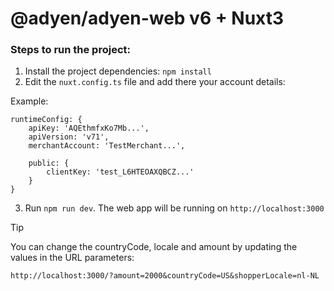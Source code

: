 # @adyen/adyen-web v6 + Nuxt3

### Steps to run the project:

1. Install the project dependencies: `npm install`
2. Edit the `nuxt.config.ts` file and add there your account details:

Example:

```
runtimeConfig: {
    apiKey: 'AQEthmfxKo7Mb...',
    apiVersion: 'v71',
    merchantAccount: 'TestMerchant...',

    public: {
        clientKey: 'test_L6HTEOAXQBCZ...'
    }
}
```

3. Run `npm run dev`. The web app will be running on `http://localhost:3000`

> [!TIP]
> You can change the countryCode, locale and amount by updating the values in the URL parameters:
>
> `http://localhost:3000/?amount=2000&countryCode=US&shopperLocale=nl-NL`
